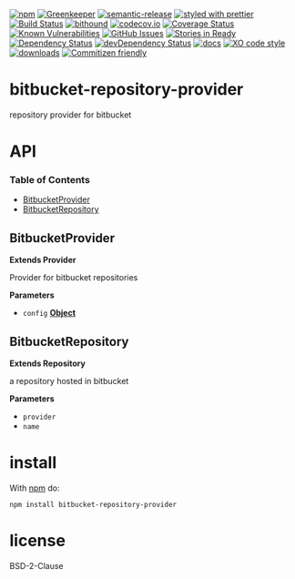[![npm](https://img.shields.io/npm/v/bitbucket-repository-provider.svg)](https://www.npmjs.com/package/bitbucket-repository-provider)
[![Greenkeeper](https://badges.greenkeeper.io/arlac77/bitbucket-repository-provider.svg)](https://greenkeeper.io/)
[![semantic-release](https://img.shields.io/badge/%20%20%F0%9F%93%A6%F0%9F%9A%80-semantic--release-e10079.svg)](https://github.com/arlac77/bitbucket-repository-provider)
[![styled with prettier](https://img.shields.io/badge/styled_with-prettier-ff69b4.svg)](https://github.com/prettier/prettier)
[![Build Status](https://secure.travis-ci.org/arlac77/bitbucket-repository-provider.png)](http://travis-ci.org/arlac77/bitbucket-repository-provider)
[![bithound](https://www.bithound.io/github/arlac77/bitbucket-repository-provider/badges/score.svg)](https://www.bithound.io/github/arlac77/bitbucket-repository-provider)
[![codecov.io](http://codecov.io/github/arlac77/bitbucket-repository-provider/coverage.svg?branch=master)](http://codecov.io/github/arlac77/bitbucket-repository-provider?branch=master)
[![Coverage Status](https://coveralls.io/repos/arlac77/bitbucket-repository-provider/badge.svg)](https://coveralls.io/r/arlac77/bitbucket-repository-provider)
[![Known Vulnerabilities](https://snyk.io/test/github/arlac77/bitbucket-repository-provider/badge.svg)](https://snyk.io/test/github/arlac77/bitbucket-repository-provider)
[![GitHub Issues](https://img.shields.io/github/issues/arlac77/bitbucket-repository-provider.svg?style=flat-square)](https://github.com/arlac77/bitbucket-repository-provider/issues)
[![Stories in Ready](https://badge.waffle.io/arlac77/bitbucket-repository-provider.svg?label=ready&title=Ready)](http://waffle.io/arlac77/bitbucket-repository-provider)
[![Dependency Status](https://david-dm.org/arlac77/bitbucket-repository-provider.svg)](https://david-dm.org/arlac77/bitbucket-repository-provider)
[![devDependency Status](https://david-dm.org/arlac77/bitbucket-repository-provider/dev-status.svg)](https://david-dm.org/arlac77/bitbucket-repository-provider#info=devDependencies)
[![docs](http://inch-ci.org/github/arlac77/bitbucket-repository-provider.svg?branch=master)](http://inch-ci.org/github/arlac77/bitbucket-repository-provider)
[![XO code style](https://img.shields.io/badge/code_style-XO-5ed9c7.svg)](https://github.com/sindresorhus/xo)
[![downloads](http://img.shields.io/npm/dm/bitbucket-repository-provider.svg?style=flat-square)](https://npmjs.org/package/bitbucket-repository-provider)
[![Commitizen friendly](https://img.shields.io/badge/commitizen-friendly-brightgreen.svg)](http://commitizen.github.io/cz-cli/)

# bitbucket-repository-provider

repository provider for bitbucket

# API

<!-- Generated by documentation.js. Update this documentation by updating the source code. -->

### Table of Contents

-   [BitbucketProvider](#bitbucketprovider)
-   [BitbucketRepository](#bitbucketrepository)

## BitbucketProvider

**Extends Provider**

Provider for bitbucket repositories

**Parameters**

-   `config` **[Object](https://developer.mozilla.org/docs/Web/JavaScript/Reference/Global_Objects/Object)** 

## BitbucketRepository

**Extends Repository**

a repository hosted in bitbucket

**Parameters**

-   `provider`  
-   `name`  

# install

With [npm](http://npmjs.org) do:

```shell
npm install bitbucket-repository-provider
```

# license

BSD-2-Clause
